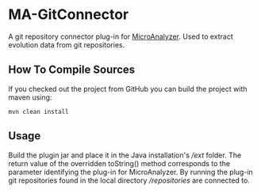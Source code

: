 # MA-GitConnector

A git repository connector plug-in for [MicroAnalyzer](https://github.com/joelBIT/MicroAnalyzer). Used to extract evolution data from git repositories.

## How To Compile Sources

If you checked out the project from GitHub you can build the project with maven using:

```
mvn clean install
```

## Usage
Build the plugin jar and place it in the Java installation's */ext* folder. The return value of the overridden toString() method
corresponds to the parameter identifying the plug-in for MicroAnalyzer. By running the plug-in git repositories found in the local
directory */repositories* are connected to.
